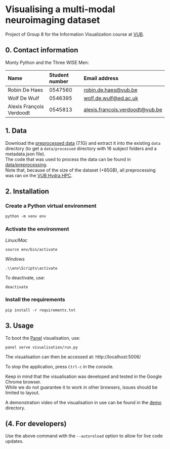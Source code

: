 # Visualising a multi-modal neuroimaging dataset

Project of Group 8 for the Information Visualization course at [VUB](www.vub.be).

## 0. Contact information

Monty Python and the Three WISE Men:

| Name                     | Student number | Email address                                                      |
| :----------------------- | :------------- | :----------------------------------------------------------------- |
| Robin De Haes            | 0547560        | [robin.de.haes@vub.be](mailto:robin.de.haes@vub.be)                |
| Wolf De Wulf             | 0546395        | [wolf.de.wulf@ed.ac.uk](mailto:wolf.de.wulf@ed.ac.uk)              |
| Alexis François Verdoodt | 0545813        | [alexis.francois.verdoodt@vub.be](alexis.francois.verdoodt@vub.be) |

## 1. Data

Download the [preprocessed data](https://vub-my.sharepoint.com/:u:/g/personal/wolf_de_wulf_vub_be/EYNaczwQxy1AtnPBvZKCL70BfQdxDtu7zbUaTHjUyH6QfA?e=aYMqek) (7.1G) and extract it into the existing `data` directory (to get a `data/processed` directory with 16 subject folders and a metadata.json file).  
The code that was used to process the data can be found in [data/preprocessing](data/preprocessing).  
Note that, because of the size of the dataset (+85GB), all preprocessing was ran on the [VUB Hydra HPC](https://hpc.vub.be/).

## 2. Installation

### Create a Python virtual environment
```console
python -m venv env
```

### Activate the environment

*Linux/Mac*
```console
source env/bin/activate
```

*Windows*
```console
.\\env\Scripts\activate
```

To deactivate, use:
```console
deactivate
```

### Install the requirements
```console
pip install -r requirements.txt
```

## 3. Usage

To boot the [Panel](https://panel.holoviz.org/) visualisation, use:

```console
panel serve visualisation/run.py
```

The visualisation can then be accessed at: http://localhost:5006/

To stop the application, press `Ctrl-c` in the console.  

Keep in mind that the visualisation was developed and tested in the Google Chrome browser.  
While we do not guarantee it to work in other browsers, issues should be limited to layout.  

A demonstration video of the visualisation in use can be found in the [demo](demo) directory.

## (4. For developers)

Use the above command with the ``--autoreload`` option to allow for live code updates.
